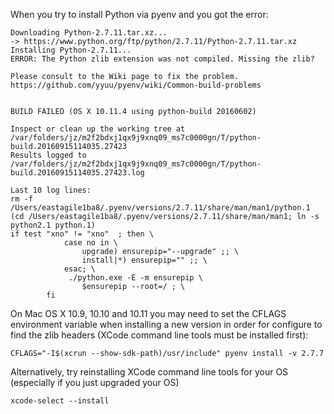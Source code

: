 When you try to install Python via pyenv and you got the error:

```
Downloading Python-2.7.11.tar.xz...
-> https://www.python.org/ftp/python/2.7.11/Python-2.7.11.tar.xz
Installing Python-2.7.11...
ERROR: The Python zlib extension was not compiled. Missing the zlib?

Please consult to the Wiki page to fix the problem.
https://github.com/yyuu/pyenv/wiki/Common-build-problems


BUILD FAILED (OS X 10.11.4 using python-build 20160602)

Inspect or clean up the working tree at /var/folders/jz/m2f2bdxj1qx9j9xnq09_ms7c0000gn/T/python-build.20160915114035.27423
Results logged to /var/folders/jz/m2f2bdxj1qx9j9xnq09_ms7c0000gn/T/python-build.20160915114035.27423.log

Last 10 log lines:
rm -f /Users/eastagile1ba8/.pyenv/versions/2.7.11/share/man/man1/python.1
(cd /Users/eastagile1ba8/.pyenv/versions/2.7.11/share/man/man1; ln -s python2.1 python.1)
if test "xno" != "xno"  ; then \
       		case no in \
       			upgrade) ensurepip="--upgrade" ;; \
       			install|*) ensurepip="" ;; \
       		esac; \
       		 ./python.exe -E -m ensurepip \
       			$ensurepip --root=/ ; \
       	fi
```

On Mac OS X 10.9, 10.10 and 10.11 you may need to set the CFLAGS environment variable when installing a new version in order for configure to find the zlib headers (XCode command line tools must be installed first):

```
CFLAGS="-I$(xcrun --show-sdk-path)/usr/include" pyenv install -v 2.7.7
```

Alternatively, try reinstalling XCode command line tools for your OS (especially if you just upgraded your OS)

```
xcode-select --install
```
